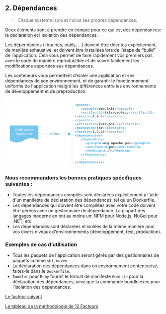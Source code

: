 ## 2. Dépendances

> Chaque système isole et inclus ses propres dépendances.

Deux éléments sont à prendre en compte pour ce qui est des dépendances: la déclaration et l'isolation des dépendances.

Les dépendances (librairies, outils, …) doivent être décrites explicitement, de manière exhaustive, et doivent être installées lors de l’étape de “build” de l’application. Cela vous permet de faire rapidement vos premiers pas avec le code de manière reproductible et de suivre facilement les modifications apportées aux dépendances.

Les conteneurs vous permettent d'isoler une application et ses dépendances de son environnement, et de garantir le fonctionnement uniforme de l'application malgré les différences entre les environnements de développement et de préproduction.

![Dépendances](../images/dependances.png)


### Nous recommandons les bonnes pratiques spécifiques suivantes :

- Toutes les dépendances compilés sont déclarées explicitement à l'aide d'un manifeste de déclaration des dépendances, tel qu'un Dockerfile.
- Les dépendances qui doivent être compilées avec votre code doivent être gérées avec un gestionnaire de dépendance. La plupart des langages moderne en ont au moins un: NPM pour Node.js, NuGet pour .NET, etc.
- Les dépendances sont déclarées et isolées de la même manière pour vos divers niveaux d'environnements (développement, test, production).

### Exemples de cas d’utilisation

- Tous les paquets de l'application seront gérés par des gestionnaires de paquets comme `sbt`, `maven`.
- La déclaration des dépendances dans un environnement conteneurisé, faites-le dans le `Dockerfile`.
- `Bundler` pour `Ruby` fournit le format de manifeste `Gemfile` pour la déclaration des dépendances, ainsi que la commande bundle exec pour l’isolation des dépendances.


[Le facteur suivant](./3_configurations.md)

[Le tableau de la méthodologie de 12 Facteurs](../README.md)
